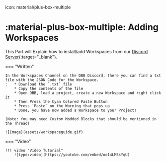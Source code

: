 icon: material/plus-box-multiple

# :material-plus-box-multiple: Adding Workspaces
This Part will Explain how to install/add Workspaces from our [Discord Server](https://discord.gg/PAzxTDw){:target="_blank"}.

=== "Written"

    In the Workspaces Channel on the DBB Discord, there you can find a txt file with the JSON Code for the Workspace.
    :   * Download the `.txt` file
        * Copy the contents of the file
        * Open DBB, load a project, create a new Workspace and right click it
        * Then Press the Cyan Colored Paste Button
        * Press `Paste` on the Warning that pops up
        * Done, you have now added a Workspace to your Project!

    (Note: You may need Custom Modded Blocks that should be mentioned in the Thread)

    ![Image](assets/workspaceguide.gif)

=== "Video" 

    !!! video "Video Tutorial"
        ![type:video](https://youtube.com/embed/oo14LM5sYqU)

